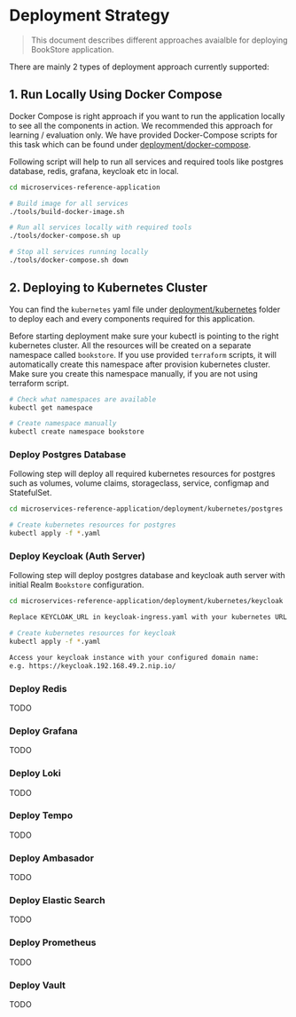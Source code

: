 # Deployment Strategy

> This document describes different approaches avaialble for deploying BookStore application.

There are mainly 2 types of deployment approach currently supported:

## 1. Run Locally Using Docker Compose

Docker Compose is right approach if you want to run the application locally to see all the components in action. We recommended this approach for learning / evaluation only. We have provided Docker-Compose scripts for this task which can be found under [deployment/docker-compose](../deployment/docker-compose).

Following script will help to run all services and required tools like postgres database, redis, grafana, keycloak etc in local.

```bash
cd microservices-reference-application

# Build image for all services
./tools/build-docker-image.sh

# Run all services locally with required tools
./tools/docker-compose.sh up

# Stop all services running locally
./tools/docker-compose.sh down
```

## 2. Deploying to Kubernetes Cluster

You can find the `kubernetes` yaml file under [deployment/kubernetes](../deployment/kubernetes) folder to deploy each and every components required for this application.

Before starting deployment make sure your kubectl is pointing to the right kubernetes cluster. All the resources will be created on a separate namespace called `bookstore`. If you use provided `terraform` scripts, it will automatically create this namespace after provision kubernetes cluster. Make sure you create this namespace manually, if you are not using terraform script.

```bash
# Check what namespaces are available
kubectl get namespace

# Create namespace manually
kubectl create namespace bookstore
```

### Deploy Postgres Database

Following step will deploy all required kubernetes resources for postgres such as volumes, volume claims, storageclass, service, configmap and StatefulSet.

```bash
cd microservices-reference-application/deployment/kubernetes/postgres

# Create kubernetes resources for postgres
kubectl apply -f *.yaml
```

### Deploy Keycloak (Auth Server)

Following step will deploy postgres database and keycloak auth server with initial Realm `Bookstore` configuration.

```bash
cd microservices-reference-application/deployment/kubernetes/keycloak

Replace KEYCLOAK_URL in keycloak-ingress.yaml with your kubernetes URL.

# Create kubernetes resources for keycloak
kubectl apply -f *.yaml

Access your keycloak instance with your configured domain name:
e.g. https://keycloak.192.168.49.2.nip.io/
```

### Deploy Redis

TODO

### Deploy Grafana

TODO

### Deploy Loki

TODO

### Deploy Tempo

TODO

### Deploy Ambasador

TODO

### Deploy Elastic Search

TODO

### Deploy Prometheus

TODO

### Deploy Vault

TODO
